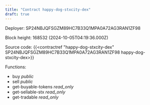 ```yaml
---
title: "Contract happy-dog-stxcity-dex"
draft: true
---
```

Deployer: SP24NBJQFSGZM89HC7B33Q1MPA0A72AG3RAN1ZF98


 



Block height: 168532 (2024-10-05T04:19:36.000Z)

Source code: {{<contractref "happy-dog-stxcity-dex" SP24NBJQFSGZM89HC7B33Q1MPA0A72AG3RAN1ZF98 happy-dog-stxcity-dex>}}

Functions:

* buy _public_
* sell _public_
* get-buyable-tokens _read_only_
* get-sellable-stx _read_only_
* get-tradable _read_only_
